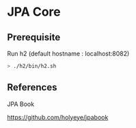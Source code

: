 # JPA Core

## Prerequisite

Run h2 (default hostname : localhost:8082)

```sh
> ./h2/bin/h2.sh
```

## References

JPA Book

https://github.com/holyeye/jpabook